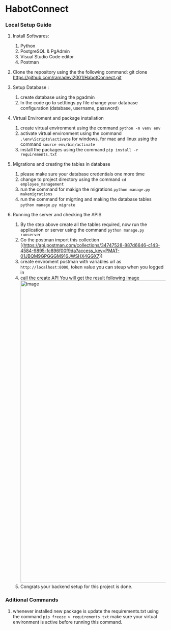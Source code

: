 # HabotConnect


### Local Setup Guide
1. Install Softwares: 
    1. Python 
    2. PostgreSQL & PgAdmin
    3. Visual Studio Code editor
    4. Postman
2. Clone the repository using the the following command: git clone https://github.com/ramadevi2001/HabotConnect.git
3. Setup Database :
    1. create database using the pgadmin
    2. In the code go to setttings.py file change your database configuration (database, username, password)

3. Virtual Enviroment and package installation
   1. create virtual environment using the command `python -m venv env`
   2. activate virtual environment using the command `.\env\Scripts\activate` for windows, for mac and linux using the command `source env/bin/activate`
   3. install the packages using the command `pip install -r requirements.txt`

4. Migrations and creating the tables in database
   1. please make sure your database credentials one more time
   2. change to project directory using the command `cd employee_management`
   3. run the command for makign the migrations `python manage.py makemigrations`
   4. run the command for migrting and making the database tables `python manage.py migrate`
5. Running the server and checking the APIS
   1. By the step above create all the tables required, now run the application or server using the command `python manage.py runserver`
   2. Go the postman import this collection [(https://api.postman.com/collections/34747528-887d6646-c143-4584-9895-fc896f00f9da?access_key=PMAT-01JBQM9GPGGGM916JWSHX4GGX7)]
   3. create enviroment postman with variables url as `http://localhost:8000`, token value you can steup when you logged in
   4. call the create API You will get the result following image<img width="946" alt="image" src="https://github.com/ramadevi2001/HabotConnect/issues/2">
   5. Congrats your backend setup for this project is done.



### Aditional Commands
1. whenever installed new package is update the requirements.txt using the command `pip freeze > requirements.txt` make sure your virtual environment is active before running this command.




